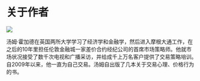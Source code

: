   

# 关于作者

![](038_fmt.jpg)

汤姆·霍加德在英国两所大学学习了经济学和金融学，然后进入摩根大通工作，在之后的10年里担任伦敦金融城一家差价合约经纪公司的首席市场策略师。他就市场状况接受了数千次电视和广播采访，并给成千上万名客户提供了交易策略培训。自2009年以来，他一直为自己交易。汤姆自出版了几本关于交易心理、价格行为的书。